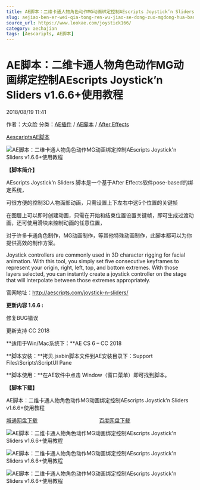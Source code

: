 ```yaml
---
title: AE脚本：二维卡通人物角色动作MG动画绑定控制AEscripts Joystick’n Sliders v1.6.6+使用教程
slug: aejiao-ben-er-wei-qia-tong-ren-wu-jiao-se-dong-zuo-mgdong-hua-bang-ding-kong-zhi-aescripts-joystickn-sliders-v1-6-6-shi-yong-jiao-cheng
source_url: https://www.lookae.com/joystick166/
category: aechajian
tags: [Aescaripts, AE脚本]
---
```

# AE脚本：二维卡通人物角色动作MG动画绑定控制AEscripts Joystick’n Sliders v1.6.6+使用教程

2018/08/19 11:41

作者：大众脸
分类：[AE插件](https://www.lookae.com/after-effects/aechajian/) / [AE脚本](https://www.lookae.com/after-effects/aescripts/) / [After Effects](https://www.lookae.com/after-effects/)

[Aescaripts](https://www.lookae.com/tag/aescaripts/)[AE脚本](https://www.lookae.com/tag/ae%e8%84%9a%e6%9c%ac/)

![AE脚本：二维卡通人物角色动作MG动画绑定控制AEscripts Joystick'n Sliders v1.6.6+使用教程](https://img.alicdn.com/imgextra/i1/705956171/TB2h6NFkFXXXXcMXXXXXXXXXXXX_!!705956171.gif "AE脚本：二维卡通人物角色动作MG动画绑定控制AEscripts Joystick'n Sliders v1.6.6+使用教程-LookAE.com")

**【脚本简介】**

AEscripts Joystick‘n Sliders 脚本是一个基于After Effects软件pose-based的绑定系统，

可很方便的控制3D人物面部动画，只需设置上下左右中这5个位置的关键帧

在图层上可以即时创建动画，只需在开始和结束位置设置关键帧，即可生成过渡动画，还可使用滑块来控制动画的任意位置，

对于许多卡通角色制作，MG动画制作，等其他特殊动画制作，此脚本都可以为你提供高效的制作方案。

Joystick controllers are commonly used in 3D character rigging for facial animation. With this tool, you simply set five consecutive keyframes to represent your origin, right, left, top, and bottom extremes. With those layers selected, you can instantly create a joystick controller on the stage that will interpolate between those extremes appropriately.

官网地址：http://aescripts.com/joystick-n-sliders/

**更新内容 1.6.6 :**

修复BUG错误

更新支持 CC 2018

**适用于Win/Mac系统下：**AE CS 6 – CC 2018

**脚本安装：**拷贝.jsxbin脚本文件到AE安装目录下：Support Files\Scripts\ScriptUI Pane

**脚本使用：**在AE软件中点击 Window（窗口菜单）即可找到脚本。

**【脚本下载】**

AE脚本：二维卡通人物角色动作MG动画绑定控制AEscripts Joystick’n Sliders v1.6.6+使用教程

[城通网盘下载](https://lookae.ctfile.com/fs/680462-304630671)                                          [百度网盘下载](https://pan.baidu.com/s/1II7S1v4_VA-Pq5u_r5ko6g)

![AE脚本：二维卡通人物角色动作MG动画绑定控制AEscripts Joystick'n Sliders v1.6.6+使用教程](https://img.alicdn.com/imgextra/i3/705956171/TB2v.NWkFXXXXXLXXXXXXXXXXXX_!!705956171.gif "AE脚本：二维卡通人物角色动作MG动画绑定控制AEscripts Joystick'n Sliders v1.6.6+使用教程-LookAE.com")

![AE脚本：二维卡通人物角色动作MG动画绑定控制AEscripts Joystick'n Sliders v1.6.6+使用教程](https://img.alicdn.com/imgextra/i3/705956171/TB2k3XikFXXXXbYXpXXXXXXXXXX_!!705956171.gif "AE脚本：二维卡通人物角色动作MG动画绑定控制AEscripts Joystick'n Sliders v1.6.6+使用教程-LookAE.com")

![AE脚本：二维卡通人物角色动作MG动画绑定控制AEscripts Joystick'n Sliders v1.6.6+使用教程](https://img.alicdn.com/imgextra/i2/705956171/TB2KpNJkFXXXXbTXXXXXXXXXXXX_!!705956171.gif "AE脚本：二维卡通人物角色动作MG动画绑定控制AEscripts Joystick'n Sliders v1.6.6+使用教程-LookAE.com")
